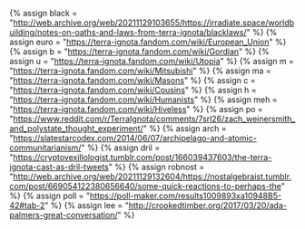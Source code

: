{%	assign black = "http://web.archive.org/web/20211129103655/https://irradiate.space/worldbuilding/notes-on-oaths-and-laws-from-terra-ignota/blacklaws/"	%}
{%	assign euro = "https://terra-ignota.fandom.com/wiki/European_Union" %}
{%	assign b = "https://terra-ignota.fandom.com/wiki/Gordian"	%}
{%	assign u = "https://terra-ignota.fandom.com/wiki/Utopia"	%}
{%	assign m = "https://terra-ignota.fandom.com/wiki/Mitsubishi"	%}
{%	assign ma = "https://terra-ignota.fandom.com/wiki/Masons"	%}
{%	assign c = "https://terra-ignota.fandom.com/wiki/Cousins"	%}
{%	assign h = "https://terra-ignota.fandom.com/wiki/Humanists"	%}
{%	assign meh = "https://terra-ignota.fandom.com/wiki/Hiveless"	%}
{%	assign po = "https://www.reddit.com/r/TerraIgnota/comments/7srl26/zach_weinersmith_and_polystate_thought_experiment/"	%}
{%	assign arch = "https://slatestarcodex.com/2014/06/07/archipelago-and-atomic-communitarianism/"	%}
{%	assign dril = "https://cryptovexillologist.tumblr.com/post/166039437603/the-terra-ignota-cast-as-dril-tweets"	%}
{%	assign robnost = "http://web.archive.org/web/20211129132604/https://nostalgebraist.tumblr.com/post/669054122380656640/some-quick-reactions-to-perhaps-the"	%}
{%	assign poll = "https://poll-maker.com/results1009893xa10948B5-42#tab-2"	%}
{%	assign lee = "http://crookedtimber.org/2017/03/20/ada-palmers-great-conversation/"		%}